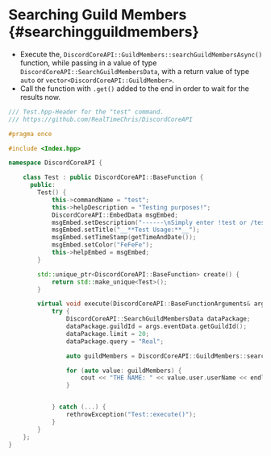 Searching Guild Members {#searchingguildmembers}
============
- Execute the, `DiscordCoreAPI::GuildMembers::searchGuildMembersAsync()` function, while passing in a value of type `DiscordCoreAPI::SearchGuildMembersData`, with a return value of type `auto` or `vector<DiscordCoreAPI::GuildMember>`.
- Call the function with `.get()` added to the end in order to wait for the results now.

```cpp
/// Test.hpp-Header for the "test" command.
/// https://github.com/RealTimeChris/DiscordCoreAPI

#pragma once

#include <Index.hpp>

namespace DiscordCoreAPI {

	class Test : public DiscordCoreAPI::BaseFunction {
	  public:
		Test() {
			this->commandName = "test";
			this->helpDescription = "Testing purposes!";
			DiscordCoreAPI::EmbedData msgEmbed;
			msgEmbed.setDescription("------\nSimply enter !test or /test!\n------");
			msgEmbed.setTitle("__**Test Usage:**__");
			msgEmbed.setTimeStamp(getTimeAndDate());
			msgEmbed.setColor("FeFeFe");
			this->helpEmbed = msgEmbed;
		}

		std::unique_ptr<DiscordCoreAPI::BaseFunction> create() {
			return std::make_unique<Test>();
		}

		virtual void execute(DiscordCoreAPI::BaseFunctionArguments& args) {
			try {
				DiscordCoreAPI::SearchGuildMembersData dataPackage;
				dataPackage.guildId = args.eventData.getGuildId();
				dataPackage.limit = 20;
				dataPackage.query = "Real";

				auto guildMembers = DiscordCoreAPI::GuildMembers::searchGuildMembersAsync(dataPackage).get();

				for (auto value: guildMembers) {
					cout << "THE NAME: " << value.user.userName << endl;
				}


			} catch (...) {
				rethrowException("Test::execute()");
			}
		}
	};
}
```
